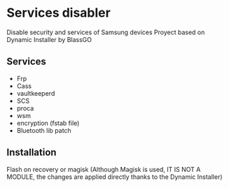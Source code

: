 # Services disabler
Disable security and services of Samsung devices
Proyect based on Dynamic Installer by BlassGO

## Services
- Frp
- Cass
- vaultkeeperd
- SCS
- proca
- wsm
- encryption (fstab file)
- Bluetooth lib patch

## Installation
Flash on recovery or magisk (Although Magisk is used, IT IS NOT A MODULE, the changes are applied directly thanks to the Dynamic Installer)

